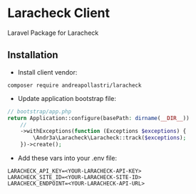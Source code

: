 # Laracheck Client
Laravel Package for Laracheck

## Installation

- Install client vendor:
```shell
composer require andreapollastri/laracheck
```

- Update application bootstrap file:
```php
// bootstrap/app.php
return Application::configure(basePath: dirname(__DIR__))
    //
    ->withExceptions(function (Exceptions $exceptions) {
        \Andr3a\Laracheck\Laracheck::track($exceptions);
    })->create();
```

- Add these vars into your .env file:
```
LARACHECK_API_KEY=<YOUR-LARACHECK-API-KEY>
LARACHECK_SITE_ID=<YOUR-LARACHECK-SITE-ID>
LARACHECK_ENDPOINT=<YOUR-LARACHECK-API-URL>
```
